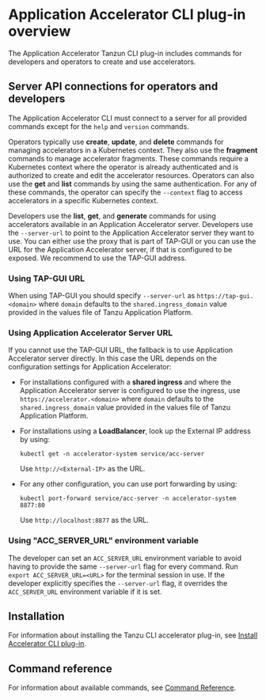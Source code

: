 # Application Accelerator CLI plug-in overview

The Application Accelerator Tanzun CLI plug-in includes commands for developers and operators to create and use accelerators.

## <a id="server-api-connections"></a>Server API connections for operators and developers

The Application Accelerator CLI must connect to a server for all provided commands except for the `help` and `version` commands.

Operators typically use **create**, **update**, and **delete** commands for managing accelerators in a Kubernetes context.
They also use the **fragment** commands to manage accelerator fragments.
These commands require a Kubernetes context where the operator is already authenticated and is authorized to create and edit the accelerator resources.
Operators can also use the **get** and **list** commands by using the same authentication.
For any of these commands, the operator can specify the `--context` flag to access accelerators in a specific Kubernetes context.

Developers use the **list**, **get**, and **generate** commands for using accelerators
available in an Application Accelerator server.
Developers use the `--server-url` to point to the Application Accelerator server they want to use.
You can either use the proxy that is part of TAP-GUI or you can use the URL for the Application Accelerator server, if that is configured to be exposed. We recommend to use the TAP-GUI address.

### <a id="server-api-tap-gui"></a>Using TAP-GUI URL

When using TAP-GUI you should specify `--server-url` as `https://tap-gui.<domain>` where `domain` defaults to the `shared.ingress_domain` value provided in the values file of Tanzu Application Platform.

### <a id="server-api-acc-server"></a>Using Application Accelerator Server URL

If you cannot use the TAP-GUI URL, the fallback is to use Application Accelerator server directly. In this case the URL depends on the configuration settings for Application Accelerator:

- For installations configured with a **shared ingress** and where the Application Accelerator server is configured to use the ingress, use `https://accelerator.<domain>` where `domain` defaults to the `shared.ingress_domain` value provided in the values file of Tanzu Application Platform.
- For installations using a **LoadBalancer**, look up the External IP address by using:

    ```
    kubectl get -n accelerator-system service/acc-server
    ```

    Use `http://<External-IP>` as the URL.
- For any other configuration, you can use port forwarding by using:

    ```
    kubectl port-forward service/acc-server -n accelerator-system 8877:80
    ```

    Use `http://localhost:8877` as the URL.

### <a id="server-api-env-var"></a>Using "ACC_SERVER_URL" environment variable

The developer can set an `ACC_SERVER_URL` environment variable to avoid having to provide the same `--server-url` flag for every command.
Run `export ACC_SERVER_URL=<URL>` for the terminal session in use.
If the developer explicitly specifies the `--server-url` flag, it overrides the `ACC_SERVER_URL` environment variable if it is set.

## <a id="installation"></a>Installation

For information about installing the Tanzu CLI accelerator plug-in, see [Install Accelerator CLI plug-in](install-accelerator-cli.md).

## <a id='command-reference'></a>Command reference

For information about available commands, see [Command Reference](command-reference/tanzu_accelerator.md).
